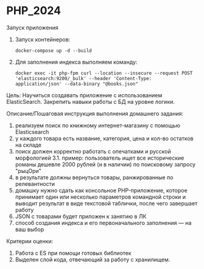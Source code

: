 # PHP_2024

Запуск приложения
1. Запуск контейнеров:
   
   `docker-compose up -d --build`

2. Для заполнения индекса выполняем команду:

    `docker exec -it php-fpm curl --location --insecure --request POST 'elasticsearch:9200/_bulk' --header 'Content-Type: application/json' --data-binary "@books.json"`


Цель:
Научиться создавать приложение с использованием ElasticSearch.
Закрепить навыки работы с БД на уровне логики.

Описание/Пошаговая инструкция выполнения домашнего задания:
1. реализуем поиск по книжному интернет-магазину с помощью Elasticsearch
2. у каждого товара есть название, категория, цена и кол-во остатков на складе
3. поиск должен корректно работать с опечатками и русской морфологией
3.1. пример: пользователь ищет все исторические романы дешевле 2000 рублей (и в наличии) по поисковому запросу "рыцОри"
4. в результате должны вернуться товары, ранжированные по релевантности
5. домашку нужно сдать как консольное PHP-приложение, которое принимает один или несколько параметров командной строки и выводит результат в виде текстовой таблички, после чего завершает работу
6. JSON с товарами будет приложен к занятию в ЛК
7. способ создания индекса и его первоначального заполнения — на ваш выбор

Критерии оценки:
1. Работа c ES при помощи готовых библиотек
2. Выделен слой кода, отвечающий за работу с хранилищем.

